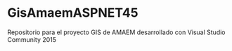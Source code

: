 # GisAmaemASPNET45
Repositorio para el proyecto GIS de AMAEM desarrollado con Visual Studio Community 2015
